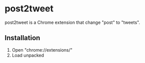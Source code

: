 # post2tweet

post2tweet is a Chrome extension that change "post" to "tweets".

## Installation

1. Open "chrome://extensions/"
2. Load unpacked

